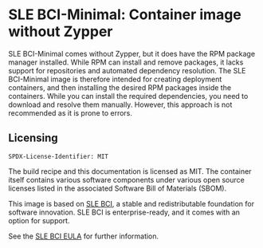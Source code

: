 # SLE BCI-Minimal: Container image without Zypper

SLE BCI-Minimal comes without Zypper, but it does have the RPM package manager installed. While RPM can install and remove packages, it lacks support for repositories and automated dependency resolution. The SLE BCI-Minimal image is therefore intended for creating deployment containers, and then installing the desired RPM packages inside the containers. While you can install the required dependencies, you need to download and resolve them manually. However, this approach is not recommended as it is prone to errors.

## Licensing
`SPDX-License-Identifier: MIT`

The build recipe and this documentation is licensed as MIT.
The container itself contains various software components under various open source licenses listed in the associated
Software Bill of Materials (SBOM).

This image is based on [SLE BCI](https://opensource.suse.com/bci/), a stable and redistributable foundation for software innovation. SLE BCI is enterprise-ready, and it comes with an option for support.

See the [SLE BCI EULA](https://www.suse.com/licensing/eula/#bci) for further information.
